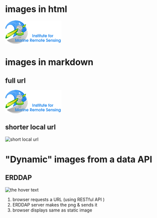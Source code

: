 # images in html

<img src="https://github.com/USF-IMARS/condition-reports/blob/master/data/imars-logo.gif?raw=true"/>

# images in markdown

## full url
![long full url]( https://github.com/USF-IMARS/condition-reports/blob/master/data/imars-logo.gif?raw=true )

## shorter local url
![short local url]( /condition-reports/data/imars-logo.gif )

# "Dynamic" images from a data API
## ERDDAP

![the hover text]( https://coastwatch.pfeg.noaa.gov/erddap/tabledap/cwwcNDBCMet.png?longitude%2Clatitude%2Cwd&time%3E=2018-09-28T00%3A00%3A00Z&time%3C=2018-10-05T00%3A00%3A00Z&longitude%3E=-156&longitude%3C=-50&latitude%3E=-16&latitude%3C=90&.draw=markers&.marker=5%7C5&.color=0x000000&.colorBar=%7C%7C%7C%7C%7C&.land=under&.bgColor=0xffccccff )

1. browser requests a URL (using RESTful API )
2. ERDDAP server makes the png & sends it
3. browser displays same as static image
